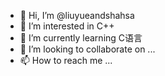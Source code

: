 - 👋 Hi, I’m @liuyueandshahsa
- 👀 I’m interested in C++
- 🌱 I’m currently learning C语言
- 💞️ I’m looking to collaborate on ...
- 📫 How to reach me ...

<!---
liuyueandshahsa/liuyueandshahsa is a ✨ special ✨ repository because its `README.md` (this file) appears on your GitHub profile.
You can click the Preview link to take a look at your changes.
--->
